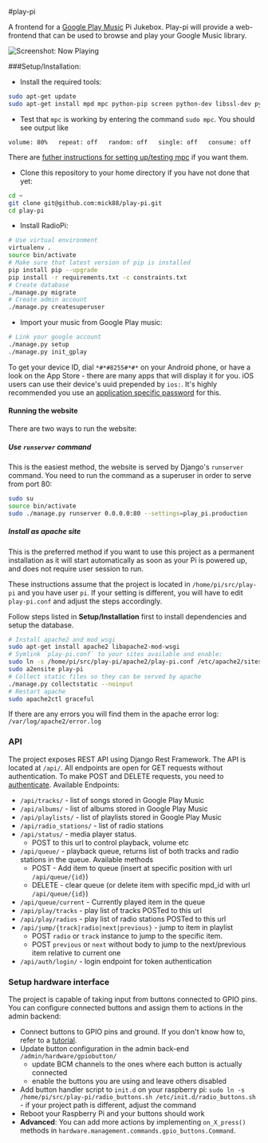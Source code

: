#play-pi

A frontend for a [Google Play Music](http://play.google.com/music/) Pi Jukebox. Play-pi will provide a web-frontend that can be used to browse and play your Google Music library.

![Screenshot: Now Playing](http://i.imgur.com/kHASX1C.png)

###Setup/Installation:

* Install the required tools:
```bash
sudo apt-get update
sudo apt-get install mpd mpc python-pip screen python-dev libssl-dev python-pip python-virtualenv libffi-dev
```
* Test that `mpc` is working by entering the command `sudo mpc`. You should see output like 
```
volume: 80%   repeat: off   random: off   single: off   consume: off
```
There are [futher instructions for setting up/testing mpc](http://www.gmpa.it/it9xxs/?p=727) if you want them.
* Clone this repository to your home directory if you have not done that yet:
```bash
cd ~
git clone git@github.com:mick88/play-pi.git
cd play-pi
```
* Install RadioPi:
```bash
# Use virtual environment
virtualenv .
source bin/activate
# Make sure that latest version of pip is installed
pip install pip --upgrade
pip install -r requirements.txt -c constraints.txt
# Create database
./manage.py migrate
# Create admin account
./manage.py createsuperuser
```
* Import your music from Google Play music:
```bash
# Link your google account
./manage.py setup
./manage.py init_gplay
```
To get your device ID, dial `*#*#8255#*#*` on your Android phone, or have a look on the App Store - there are many apps that will display it for you. iOS users can use their device's uuid prepended by `ios:`.
It's highly recommended you use an [application specific password](https://support.google.com/accounts/answer/185833?hl=en) for this.
#### Running the website
There are two ways to run the website:
##### Use `runserver` command
This is the easiest method, the website is served by Django's `runserver` command. You need to run the command as a superuser in order to serve from port 80:
```bash
sudo su
source bin/activate
sudo ./manage.py runserver 0.0.0.0:80 --settings=play_pi.production
```
##### Install as apache site
This is the preferred method if you want to use this project as a permanent installation as it will start automatically as soon as your Pi is powered up, and does not require user session to run.

These instructions assume that the project is located in `/home/pi/src/play-pi` and you have user `pi`. If your setting is different, you will have to edit `play-pi.conf` and adjust the steps accordingly.

Follow steps listed in **Setup/Installation** first to install dependencies and setup the database.

```bash
# Install apache2 and mod_wsgi
sudo apt-get install apache2 libapache2-mod-wsgi
# Symlink `play-pi.conf` to your sites available and enable:
sudo ln -s /home/pi/src/play-pi/apache2/play-pi.conf /etc/apache2/sites-available/play-pi.conf
sudo a2ensite play-pi
# Collect static files so they can be served by apache
./manage.py collectstatic --noinput
# Restart apache 
sudo apache2ctl graceful
```
If there are any errors you will find them in the apache error log: `/var/log/apache2/error.log`


### API
The project exposes REST API using Django Rest Framework. The API is located at `/api/`. 
All endpoints are open for GET requests without authentication. To make POST and DELETE requests, you need to [authenticate](http://www.django-rest-framework.org/tutorial/4-authentication-and-permissions/#authenticating-with-the-api). 
Available Endpoints:
- `/api/tracks/` - list of songs stored in Google Play Music 
- `/api/albums/` - list of albums stored in Google Play Music 
- `/api/playlists/` - list of playlists stored in Google Play Music 
- `/api/radio_stations/` - list of radio stations
- `/api/status/` - media player status. 
    - POST to this url to control playback, volume etc
- `/api/queue/` - playback queue, returns list of both tracks and radio stations in the queue. 
Available methods
    - POST - Add item to queue (insert at specific position with url `/api/queue/{id}`)
    - DELETE - clear queue (or delete item with specific mpd_id with url `/api/queue/{id}`)
- `/api/queue/current` - Currently played item in the queue 
- `/api/play/tracks` - play list of tracks POSTed to this url
- `/api/play/radios` - play list of radio stations POSTed to this url
- `/api/jump/{track|radio|next|previous}` - jump to item in playlist
    - POST `radio` or `track` instance to jump to the specific item.
    - POST `previous` or `next` without body to jump to the next/previous item relative to current one
- `/api/auth/login/` - login endpoint for token authentication

### Setup hardware interface
The project is capable of taking input from buttons connected to GPIO pins. You can configure connected buttons and assign them to actions in the admin backend:

* Connect buttons to GPIO pins and ground. If you don't know how to, refer to a [tutorial](http://razzpisampler.oreilly.com/ch07.html).
* Update button configuration in the admin back-end `/admin/hardware/gpiobutton/`
    * update BCM channels to the ones where each button is actually connected
    * enable the buttons you are using and leave others disabled
* Add button handler script to `init.d` on your raspberry pi: `sudo ln -s /home/pi/src/play-pi/radio_buttons.sh /etc/init.d/radio_buttons.sh` - if your project path is different, adjust the command
* Reboot your Raspberry Pi and your buttons should work
* **Advanced**: You can add more actions by implementing `on_X_press()` methods in `hardware.management.commands.gpio_buttons.Command`. 
